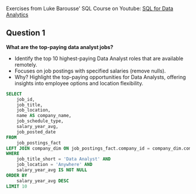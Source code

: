 Exercises from Luke Barousse' SQL Course on Youtube: 
[SQL for Data Analytics](https://www.youtube.com/watch?v=7mz73uXD9DA)


## Question 1
**What are the top-paying data analyst jobs?**
- Identify the top 10 highest-paying Data Analyst roles that are available remotely.
- Focuses on job postings with specified salaries (remove nulls).
- Why? Highlight the top-paying opportunities for Data Analysts, offering insights into employee options and location flexibility.

```sql
SELECT
    job_id,
    job_title,
    job_location,
    name AS company_name,
    job_schedule_type,
    salary_year_avg,
    job_posted_date
FROM
    job_postings_fact
LEFT JOIN company_dim ON job_postings_fact.company_id = company_dim.company_id
WHERE
    job_title_short = 'Data Analyst' AND
    job_location = 'Anywhere' AND
    salary_year_avg IS NOT NULL
ORDER BY
    salary_year_avg DESC
LIMIT 10
```
